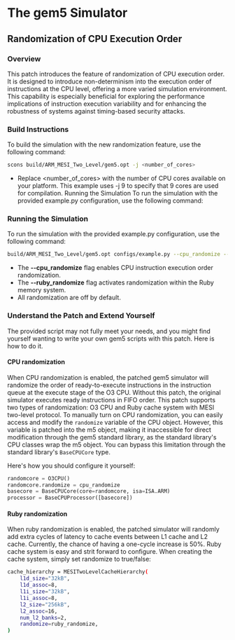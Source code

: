 # The gem5 Simulator

## Randomization of CPU Execution Order

### Overview

This patch introduces the feature of randomization of CPU execution order. It is designed to introduce non-determinism into the execution order of instructions at the CPU level, offering a more varied simulation environment. This capability is especially beneficial for exploring the performance implications of instruction execution variability and for enhancing the robustness of systems against timing-based security attacks.

### Build Instructions

To build the simulation with the new randomization feature, use the following command:

```bash
scons build/ARM_MESI_Two_Level/gem5.opt -j <number_of_cores>
```
* Replace <number_of_cores> with the number of CPU cores available on your platform. This example uses -j 9 to specify that 9 cores are used for compilation.
Running the Simulation
To run the simulation with the provided example.py configuration, use the following command:


### Running the Simulation
To run the simulation with the provided example.py configuration, use the following command:
```bash
build/ARM_MESI_Two_Level/gem5.opt configs/example.py --cpu_randomize --ruby_randomize
```
* The **--cpu_randomize** flag enables CPU instruction execution order randomization.
* The **--ruby_randomize** flag activates randomization within the Ruby memory system.
* All randomization are off by default.

### Understand the Patch and Extend Yourself

The provided script may not fully meet your needs, and you might find yourself wanting to write your own gem5 scripts with this patch. Here is how to do it.

#### CPU randomization
When CPU randomization is enabled, the patched gem5 simulator will randomize the order of ready-to-execute instructions in the instruction queue at the execute stage of the O3 CPU. Without this patch, the original simulator executes ready instructions in FIFO order.
This patch supports two types of randomization: O3 CPU and Ruby cache system with MESI two-level protocol. To manually turn on CPU randomization, you can easily access and modify the `randomize` variable of the CPU object. However, this variable is patched into the m5 object, making it inaccessible for direct modification through the gem5 standard library, as the standard library's CPU classes wrap the m5 object. You can bypass this limitation through the standard library's `BaseCPUCore` type.

Here's how you should configure it yourself:

```python
randomcore = O3CPU()
randomcore.randomize = cpu_randomize
basecore = BaseCPUCore(core=randomcore, isa=ISA.ARM)
processor = BaseCPUProcessor([basecore])
```
#### Ruby randomization
When ruby randomization is enabled, the patched simulator will randomly add extra cycles of latency to cache events between L1 cache and L2 cache. Currently, the chance of having a one-cycle increase is 50%. Ruby cache system is easy and strit forward to configure. When creating the cache system, simply set randomize to true/false:
```bash
cache_hierarchy = MESITwoLevelCacheHierarchy(
    l1d_size="32kB",
    l1d_assoc=8,
    l1i_size="32kB",
    l1i_assoc=8,
    l2_size="256kB",
    l2_assoc=16,
    num_l2_banks=2,
    randomize=ruby_randomize,
)
```
